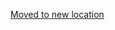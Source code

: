 [Moved to new location](https://github.com/DataTalksClub/machine-learning-zoomcamp/blob/master/03-classification/08-ohe.md)